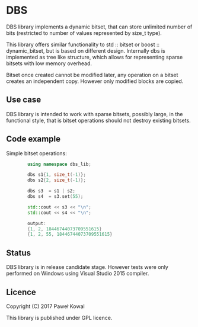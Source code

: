﻿# DBS

DBS library implements a dynamic bitset, that can store unlimited number
of bits (restricted to number of values represented by size_t type). 

This library offers similar functionality to std :: bitset 
or boost :: dynamic_bitset, but is based on different design. Internally dbs is 
implemented as tree like structure, which allows for 
representing sparse bitsets with low memory overhead.

Bitset once created cannot be modified later, any operation on a bitset
creates an independent copy. However only modified blocks are copied.

## Use case

DBS library is intended to work with sparse bitsets, possibly large, in the functional
style, that is bitset operations should not destroy existing bitsets.

## Code example

Simple bitset operations:
```cpp
        using namespace dbs_lib;

        dbs s1{1, size_t(-1)};
        dbs s2{2, size_t(-1)};

        dbs s3  = s1 | s2;
        dbs s4  = s3.set(55);

        std::cout << s3 << "\n";
        std::cout << s4 << "\n";

        output:
        {1, 2, 18446744073709551615}
        {1, 2, 55, 18446744073709551615}
```            

## Status

DBS library is in release candidate stage. However tests were only
performed on Windows using Visual Studio 2015 compiler.

## Licence

Copyright (C) 2017  Paweł Kowal

This library is published under GPL licence.